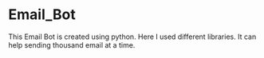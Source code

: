 # Email_Bot
This Email Bot is created using python. Here I used different libraries. It can help sending thousand email at a time.
